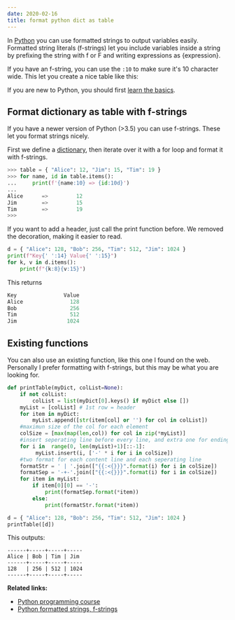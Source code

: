 ```yaml
---
date: 2020-02-16
title: format python dict as table
---
```

In <a href="https://python.org">Python</a> you can use formatted strings to output variables easily.  
Formatted string literals (f-strings) let you include variables inside a string by prefixing the string with f or F and writing expressions as {expression}.

If you have an f-string, you can use the `:10` to make sure it's 10 character wide. This let you create a nice table like this:

If you are new to Python, you should first <a href="https://pythonbasics.org">learn the basics</a>.

## Format dictionary as table with f-strings

If you have a newer version of Python (>3.5) you can use f-strings. These let you format strings nicely.

First we define a <a href="https://pythonbasics.org/dictionary/">dictionary</a>, then iterate over it with a for loop and format it with f-strings.

```python
>>> table = { "Alice": 12, "Jim": 15, "Tim": 19 }
>>> for name, id in table.items():
...     print(f'{name:10} => {id:10d}')
... 
Alice      =>         12
Jim        =>         15
Tim        =>         19
>>> 
```

If you want to add a header, just call the print function before. We removed  the decoration, making it easier to read.

```python
d = { "Alice": 128, "Bob": 256, "Tim": 512, "Jim": 1024 }
print(f"Key{' ':14} Value{' ':15}")
for k, v in d.items():
    print(f"{k:8}{v:15}")

```

This returns

```python
Key               Value               
Alice               128
Bob                 256
Tim                 512
Jim                1024
```

## Existing functions

You can also use an existing function, like this one I found on the web. Personally I prefer formatting with f-strings, but this may be what you are looking for.

```python
def printTable(myDict, colList=None):
    if not colList: 
        colList = list(myDict[0].keys() if myDict else [])
    myList = [colList] # 1st row = header
    for item in myDict: 
        myList.append([str(item[col] or '') for col in colList])
    #maximun size of the col for each element
    colSize = [max(map(len,col)) for col in zip(*myList)]
    #insert seperating line before every line, and extra one for ending. 
    for i in  range(0, len(myList)+1)[::-1]:
         myList.insert(i, ['-' * i for i in colSize])
    #two format for each content line and each seperating line
    formatStr = ' | '.join(["{{:<{}}}".format(i) for i in colSize])
    formatSep = '-+-'.join(["{{:<{}}}".format(i) for i in colSize])
    for item in myList: 
        if item[0][0] == '-':
            print(formatSep.format(*item))
        else:
            print(formatStr.format(*item))

d = { "Alice": 128, "Bob": 256, "Tim": 512, "Jim": 1024 }
printTable([d])
```

This outputs:


```
------+-----+-----+-----
Alice | Bob | Tim | Jim 
------+-----+-----+-----
128   | 256 | 512 | 1024
------+-----+-----+-----
```

**Related links:**
* <a href="https://gumroad.com/l/dcsp">Python programming course</a>
* <a href="https://www.python.org/dev/peps/pep-0498/">Python formatted strings, f-strings</a>
